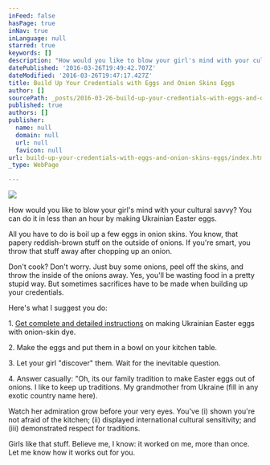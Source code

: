 ```yaml
---
inFeed: false
hasPage: true
inNav: true
inLanguage: null
starred: true
keywords: []
description: "How would you like to blow your girl's mind with your cultural savvy? You can do it in less than an hour by making Ukrainian Easter eggs.\_"
datePublished: '2016-03-26T19:49:42.707Z'
dateModified: '2016-03-26T19:47:17.427Z'
title: Build Up Your Credentials with Eggs and Onion Skins Eggs
author: []
sourcePath: _posts/2016-03-26-build-up-your-credentials-with-eggs-and-onion-skins-eggs.md
published: true
authors: []
publisher:
  name: null
  domain: null
  url: null
  favicon: null
url: build-up-your-credentials-with-eggs-and-onion-skins-eggs/index.html
_type: WebPage

---
```

![](https://the-grid-user-content.s3-us-west-2.amazonaws.com/7f3126e8-21d4-483f-b977-bf3ed5d692ab.gif)

How would you like to blow your girl's mind with your cultural savvy? You can do it in less than an hour by making Ukrainian Easter eggs. 

All you have to do is boil up a few eggs in onion skins. You know, that papery reddish-brown stuff on the outside of onions. If you're smart, you throw that stuff away after chopping up an onion.

Don't cook? Don't worry. Just buy some onions, peel off the skins, and throw the inside of the onions away. Yes, you'll be wasting food in a pretty stupid way. But sometimes sacrifices have to be made when building up your credentials.

Here's what I suggest you do:

1\. [Get complete and detailed instructions][0] on making Ukrainian Easter eggs with onion-skin dye.

2\. Make the eggs and put them in a bowl on your kitchen table. 

3\. Let your girl "discover" them. Wait for the inevitable question.

4\. Answer casually: "Oh, its our family tradition to make Easter eggs out of onions. I like to keep up traditions. My grandmother from Ukraine (fill in any exotic country name here).

Watch her admiration grow before your very eyes. You've (i) shown you're not afraid of the kitchen; (ii) displayed international cultural sensitivity; and (iii) demonstrated respect for traditions. 

Girls like that stuff. Believe me, I know: it worked on me, more than once. Let me know how it works out for you.

[0]: http://hubpages.com/holidays/How-to-Make-Easter-Eggs-Using-Onions-Ukrainian-Style